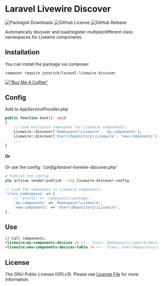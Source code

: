 # Laravel Livewire Discover
![Packagist Downloads](https://img.shields.io/packagist/dt/joserick/laravel-livewire-discover?color=blue)   ![GitHub License](https://img.shields.io/github/license/joserick/laravel-livewire-discover) ![GitHub Release](https://img.shields.io/github/v/release/joserick/laravel-livewire-discover?color=2da711)

Automatically discover and load/register multiple/different class namespaces for Livewire components.

## Installation

You can install the package via composer:

``` bash
composer require joserick/laravel-livewire-discover
```
[!["Buy Me A Coffee"](https://www.buymeacoffee.com/assets/img/custom_images/orange_img.png)](https://www.buymeacoffee.com/joserick)
## Config
Add to *AppServiceProvider.php*
``` php
public function boot(): void
{
	// Load multiples namespace for Livewire components.
	Livewire::discover('Namespace\\Livewire', 'my-components');
	Livewire::discover('User\\Repository\\Livewire', 'new-components');
	...
}
```
#### Or
Or use the config: *'config/laravel-livewire-discover.php'*
``` bash
# Publish the config
php artisan vendor:publish --tag livewire-discover-config
```
``` php
// Load the namespace to Livewire components.
'class_namespaces' => [
	// 'prefix' => 'namespace\\package',
	'my-components' => 'Namespace\\Livewire',
	'new-components' => 'User\\Repository\\Livewire',
],
```
## Use
``` html
// Call components.
<livewire:my-components-devices /> <!-- Class: Namespace\Livewire\Devices; -->
<livewire:new-components-devices-table /> <!-- Class: User\Repository\Livewire\DevicesTable; -->
```
## License

The GNU Public License (GPLv3). Please see [License File](https://github.com/joserick/laravel-livewire-discover/blob/master/LICENSE) for more information.
